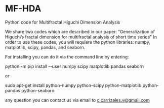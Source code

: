 # MF-HDA
Python code for Multifractal Higuchi Dimension Analysis

We share two codes which are described in our paper: "Generalization of Higuchi’s fractal dimension for multifractal analysis of short time series"
In order to use these codes, you will requiere the python libraries: numpy, matplotlib, scipy, pandas, and seaborn.

For installing you can do it via the command line by entering:

python -m pip install --user numpy scipy matplotlib pandas seaborn

or 

sudo apt-get install python-numpy python-scipy python-matplotlib python-pandas python-seaborn

any question you can contact us via email to c.carrizales.v@gmail.com

